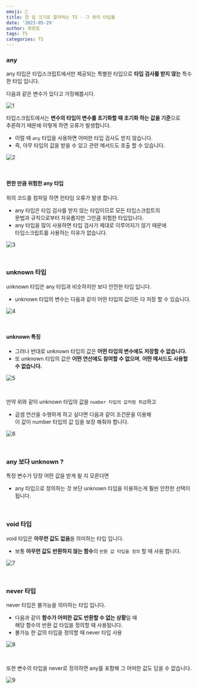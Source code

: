 ```yaml
---
emoji: 📖
title: 한 입 크기로 잘라먹는 TS - 그 외의 타입들
date: '2023-05-29'
author: 최현호
tags: TS
categories: TS
---
```


### any

any 타입은 타입스크립트에서만 제공되는 특별한 타입으로 **타입 검사를 받지 않는** 특수한 타입 입니다.

다음과 같은 변수가 있다고 가정해봅시다.

![1](https://github.com/Choi-HyunHo/hyunho-gatsby-blog/assets/87301268/195d99fb-afc1-49bb-b19d-80660225eba7)

타입스크립트에서는 **변수의 타입이 변수를 초기화할 때 초기화 하는 값을 기준**으로 <br> 추론하기 때문에 이렇게 하면 오류가 발생합니다.

- 이럴 때 `any` 타입을 사용하면 어떠한 타입 검사도 받지 않습니다.
- 즉, 아무 타입의 값을 받을 수 있고 관련 메서드도 호출 할 수 있습니다.

![2](https://github.com/Choi-HyunHo/hyunho-gatsby-blog/assets/87301268/01a1d334-d03e-4ff0-a27b-dc9b94b6dc04)

<br>

#### 편한 만큼 위험한 any 타입

위의 코드를 컴파일 하면 런타임 오류가 발생 합니다.

- any 타입은 타입 검사를 받지 않는 타입이므로 모든 타입스크립트의 <br> 문법과 규칙으로부터 자유롭지만 그만큼 위험한 타입입니다.
- any 타입을 많이 사용하면 타입 검사가 제대로 이루어지기 않기 때문에 <br> 타입스크립트를 사용하는 이유가 없습니다.

![3](https://github.com/Choi-HyunHo/hyunho-gatsby-blog/assets/87301268/cfec4f2c-d9c0-400a-ac8e-c34a675e108f)

<br>

### unknown 타입

unknown 타입은 any 타입과 비슷하지만 보다 안전한 타입 입니다.

- unknown 타입의 변수는 다음과 같이 어떤 타입의 값이든 다 저장 할 수 있습니다.

![4](https://github.com/Choi-HyunHo/hyunho-gatsby-blog/assets/87301268/370c1a4b-f811-4c55-9b09-3ed8c28bc4d5)

<br>

#### unknown 특징

- 그러나 반대로 unknown 타입의 값은 **어떤 타입의 변수에도 저장할 수 없습니다.**
- 또 unknown 타입의 값은 **어떤 연산에도 참여할 수 없으며**, **어떤 메서드도 사용할 수 없습니다.**

![5](https://github.com/Choi-HyunHo/hyunho-gatsby-blog/assets/87301268/92ef1e37-f3a6-46c9-a390-740b44b07801)

<br>

만약 위와 같이 unknown 타입의 값을 `number 타입의 값처럼 취급`하고

- 곱셈 연산을 수행하게 하고 싶다면 다음과 같이 조건문을 이용해 <br> 이 값이 number 타입의 값 임을 보장 해줘야 합니다.

![6](https://github.com/Choi-HyunHo/hyunho-gatsby-blog/assets/87301268/11856820-a339-4212-8ecf-9ca6bafd7da0)

<br>

### any 보다 unknown ?

특정 변수가 당장 어떤 값을 받게 될 지 모른다면

- any 타입으로 정의하는 것 보단 unknown 타입을 이용하는게 훨씬 안전한 선택이 됩니다.

<br>

### void 타입

void 타입은 **아무런 값도 없음**을 의미하는 타입 입니다.

- 보통 **아무런 값도 반환하지 않는 함수**의 `반환 값 타입을 정의` 할 때 사용 합니다.

![7](https://github.com/Choi-HyunHo/hyunho-gatsby-blog/assets/87301268/c5b2a0a2-1ed3-4b7d-8c52-03b8bc4ee667)

<br>

### never 타입

never 타입은 불가능을 의미하는 타입 입니다.

- 다음과 같이 **함수가 어떠한 값도 반환할 수 없는 상황**일 때 <br> 해당 함수의 반환 값 타입을 정의할 때 사용됩니다.
- 불가능 한 값의 타입을 정의할 때 never 타입 사용

![8](https://github.com/Choi-HyunHo/hyunho-gatsby-blog/assets/87301268/dba9707c-ee30-4bf3-8342-5b53afbf88e0)

<br>

또한 변수의 타입을 never로 정의하면 any를 포함해 그 어떠한 값도 담을 수 없습니다.

![9](https://github.com/Choi-HyunHo/hyunho-gatsby-blog/assets/87301268/1adc89a3-8e8b-44f0-a4af-b0a70ed24f25)

<br>

```toc

```
